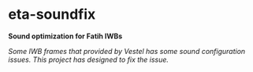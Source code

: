 # eta-soundfix

**Sound optimization for Fatih IWBs**

*Some IWB frames that provided by Vestel has some sound configuration
 issues. This project has designed to fix the issue.*
